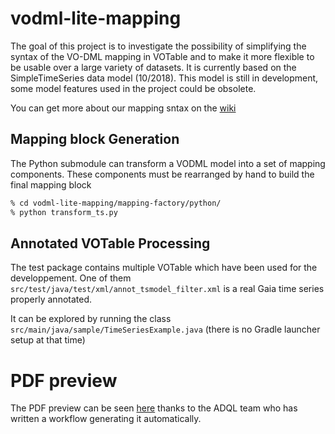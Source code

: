 # vodml-lite-mapping

The goal of this project is to investigate the possibility of simplifying the syntax of the VO-DML mapping in VOTable and to make it more flexible to be usable over a large variety of datasets.
It is currently based on the SimpleTimeSeries data model (10/2018).
This model is still in development, some model features used in the project could be obsolete.

You can get more about our mapping sntax on the [wiki](https://github.com/lmichel/vodml-lite-mapping/wiki)

## Mapping block Generation
The Python submodule can transform a VODML model into a set of mapping components. 
These components must be rearranged by hand to build the final mapping block
```bash
% cd vodml-lite-mapping/mapping-factory/python/
% python transform_ts.py
```
## Annotated VOTable Processing
The test package contains multiple VOTable which have been used for the developpement.
One of them `src/test/java/test/xml/annot_tsmodel_filter.xml` is a real Gaia time series properly annotated.

It can be explored by running the class `src/main/java/sample/TimeSeriesExample.java`
(there is no Gradle launcher setup at that time)


# PDF preview

The PDF preview can be seen [here](https://github.com/ivoa-std/vodml-lite-mapping/releases/download/auto-pdf-preview/vodml-lite-mapping-draft.pdf) thanks to the ADQL team who has written a workflow generating it automatically.
